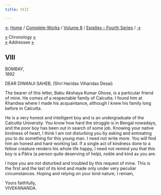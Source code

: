 ```yaml
---
title: VIII

---
```

<div>

[←](007_diwanji_saheb.htm) [Home](../../../index.htm) /
[Complete-Works](../../complete_works.htm) / [Volume
8](../volume_8_contents.htm) / [Epistles – Fourth
Series](epistles_fourth_series_contents.htm)
/ [→](009_diwanji_saheb.htm)

  

[«](007_diwanji_saheb.htm) Chronology [»](009_diwanji_saheb.htm)  
[«](007_diwanji_saheb.htm) Addressee [»](009_diwanji_saheb.htm)

## VIII

BOMBAY,  
*1892*

DEAR DIWANJI SAHEB, (Shri Haridas Viharidas Desai)

The bearer of this letter, Babu Akshaya Kumar Ghose, is a particular
friend of mine. He comes of a respectable family of Calcutta. I found
him at Khandwa where I made his acquaintance, although I knew his family
long before in Calcutta.

He is a very honest and intelligent boy and is an undergraduate of the
Calcutta University. You know how hard the struggle is in Bengal
nowadays, and the poor boy has been out in search of some job. Knowing
your native kindness of heart, I think I am not disturbing you by asking
and entreating you to do something for this young man. I need not write
more. You will find him an honest and hard-working lad. If a single act
of kindness done to a fellow creature renders his whole life happy, I
need not remind you that this boy is a Pâtra (a person quite deserving
of help), noble and kind as you are.

I hope you are not disturbed and troubled by this request of mine. This
is the first and the last of its kind and made only under very peculiar
circumstances. Hoping and relying on your kind nature, I remain,

Yours faithfully,  
VIVEKANANDA.

</div>
